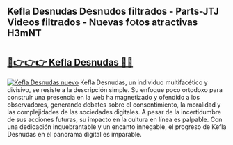 ## Kefla Desnudas D𝚎sn𝚞dos filtr𝚊dos - Parts-JTJ Vid𝚎os filtr𝚊dos - N𝚞evas f𝚘tos atr𝚊ctivas H3mNT

# <h2><a href="http://mb9y8p.tromn.icu/?c=Kefla+Desnudas">🔗👉👉👉 Kefla Desnudas 🔗🔗</a></h2>

[![Kefla Desnudas nuevo](https://i.imgur.com/pEAQMta.gif)](http://mb9y8p.tromn.icu/?c=Kefla+Desnudas)
Kefla Desnudas, un individuo multifacético y divisivo, se resiste a la descripción simple. Su enfoque poco ortodoxo para construir una presencia en la web ha magnetizado y ofendido a los observadores, generando debates sobre el consentimiento, la moralidad y las complejidades de las sociedades digitales. A pesar de la incertidumbre de sus acciones futuras, su impacto en la cultura en línea es palpable. Con una dedicación inquebrantable y un encanto innegable, el progreso de Kefla Desnudas en el panorama digital es imparable.

